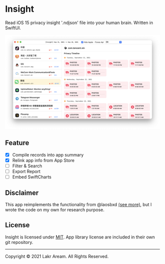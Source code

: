 # Insight

Read iOS 15 privacy insight '.ndjson' file into your human brain. Written in SwiftUI.

![Preview](./Preview.png)

## Feature

- [x] Compile records into app summary
- [x] Relink app info from App Store
- [ ] Filter & Search
- [ ] Export Report
- [ ] Embed SwiftCharts

## Disclaimer

This app reimplements the functionality from @laosbxd [(see more)](https://twitter.com/laosbxd/status/1440375461477949442), but I wrote the code on my own for research purpose.

## License

Insight is licensed under [MIT](./LICENSE). App library license are included in their own git repository.

---

Copyright © 2021 Lakr Aream. All Rights Reserved.